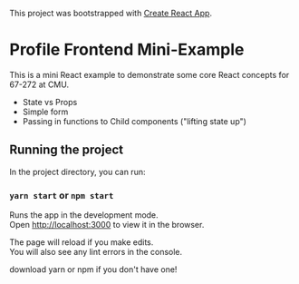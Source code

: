 This project was bootstrapped with [Create React App](https://github.com/facebook/create-react-app).

# Profile Frontend Mini-Example
This is a mini React example to demonstrate some core React concepts for 67-272 at CMU.

- State vs Props
- Simple form
- Passing in functions to Child components ("lifting state up")

## Running the project

In the project directory, you can run:

### `yarn start` or `npm start`

Runs the app in the development mode.<br />
Open [http://localhost:3000](http://localhost:3000) to view it in the browser.

The page will reload if you make edits.<br />
You will also see any lint errors in the console.

download yarn or npm if you don't have one!